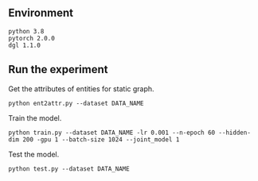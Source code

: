 ## Environment
    python 3.8
    pytorch 2.0.0
    dgl 1.1.0

## Run the experiment

Get the attributes of entities for static graph.

    python ent2attr.py --dataset DATA_NAME

Train the model.

    python train.py --dataset DATA_NAME -lr 0.001 --n-epoch 60 --hidden-dim 200 -gpu 1 --batch-size 1024 --joint_model 1
    
Test the model.

    python test.py --dataset DATA_NAME


